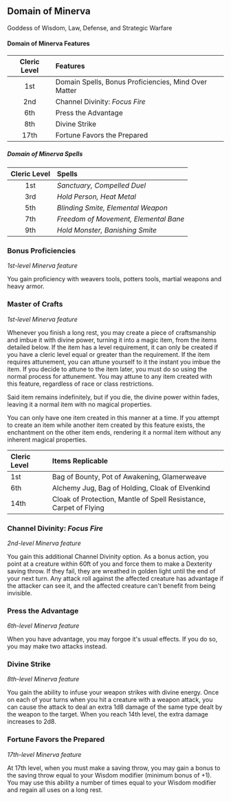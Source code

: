 ## Domain of Minerva

Goddess of Wisdom, Law, Defense, and Strategic Warfare

#### Domain of Minerva Features

| Cleric Level | Features                                             |
| :----------: | :--------------------------------------------------- |
|     1st      | Domain Spells, Bonus Proficiencies, Mind Over Matter |
|     2nd      | Channel Divinity: _Focus Fire_                       |
|     6th      | Press the Advantage                                  |
|     8th      | Divine Strike                                        |
|     17th     | Fortune Favors the Prepared                          |

##### Domain of Minerva Spells

| Cleric Level | Spells                                |
| :----------: | :------------------------------------ |
|     1st      | _Sanctuary, Compelled Duel_           |
|     3rd      | _Hold Person, Heat Metal_             |
|     5th      | _Blinding Smite, Elemental Weapon_    |
|     7th      | _Freedom of Movement, Elemental Bane_ |
|     9th      | _Hold Monster, Banishing Smite_       |

### Bonus Proficiencies

_1st-level Minerva feature_

You gain proficiency with weavers tools, potters tools, martial weapons and heavy armor.

### Master of Crafts

_1st-level Minerva feature_

Whenever you finish a long rest, you may create a piece of craftsmanship and imbue it with divine power, turning it into a magic item, from the items detailed below. If the item has a level requirement, it can only be created if you have a cleric level equal or greater than the requirement. If the item requires attunement, you can attune yourself to it the instant you imbue the item. If you decide to attune to the item later, you must do so using the normal process for attunement. You may attune to any item created with this feature, regardless of race or class restrictions.

Said item remains indefinitely, but if you die, the divine power within fades, leaving it a normal item with no magical properties.

You can only have one item created in this manner at a time. If you attempt to create an item while another item created by this feature exists, the enchantment on the other item ends, rendering it a normal item without any inherent magical properties.

| Cleric Level | Items Replicable |
| :----------- | :--------------- |
| 1st          | Bag of Bounty, Pot of Awakening, Glamerweave    |
| 6th          | Alchemy Jug, Bag of Holding, Cloak of Elvenkind |
| 14th         | Cloak of Protection, Mantle of Spell Resistance, Carpet of Flying |

### Channel Divinity: _Focus Fire_

_2nd-level Minerva feature_

You gain this additional Channel Divinity option. As a bonus action, you point at a creature within 60ft of you and force them to make a Dexterity saving throw. If they fail, they are wreathed in golden light until the end of your next turn. Any attack roll against the affected creature has advantage if the attacker can see it, and the affected creature can't benefit from being invisible.

### Press the Advantage

_6th-level Minerva feature_

When you have advantage, you may forgoe it's usual effects. If you do so, you may make two attacks instead.

### Divine Strike

_8th-level Minerva feature_

You gain the ability to infuse your weapon strikes with divine energy. Once on each of your turns when you hit a creature with a weapon attack, you can cause the attack to deal an extra 1d8 damage of the same type dealt by the weapon to the target. When you reach 14th level, the extra damage increases to 2d8.

### Fortune Favors the Prepared

_17th-level Minerva feature_

At 17th level, when you must make a saving throw, you may gain a bonus to the saving throw equal to your Wisdom modifier (minimum bonus of +1). You may use this ability a number of times equal to your Wisdom modifier and regain all uses on a long rest.
